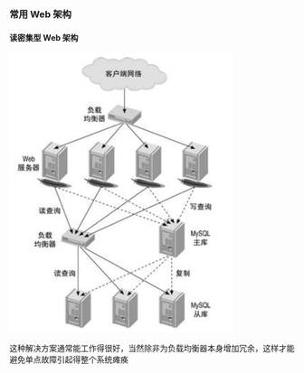 ### 常用 Web 架构

#### 读密集型 Web 架构

![](./Images/典型读密集型网站负载均衡架构.png)



这种解决方案通常能工作得很好，当然除非为负载均衡器本身增加冗余，这样才能避免单点故障引起得整个系统瘫痪